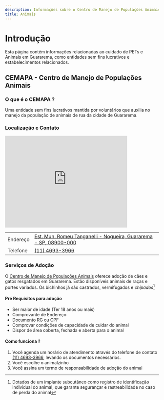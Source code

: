 ```yaml
---
description: Informações sobre o Centro de Manejo de Populações Animais de Guararema, também referido popularmente como "Zoonoses" e demais entidades de proteção aos animais.
title: Animais
---
```



# Introdução

Esta página contém informações relacionadas ao cuidado de PETs e Animais em Guararema, como entidades sem fins lucrativos e estabelecimentos relacionados.

## CEMAPA - Centro de Manejo de Populações Animais


### O que é o CEMAPA ?


Uma entidade sem fins lucrativos mantida por voluntários que auxilia no manejo da população de animais de rua da cidade de Guararema.



### Localização e Contato

<iframe src="https://www.google.com/maps/embed?pb=!1m18!1m12!1m3!1d3660.374641292456!2d-45.994537784593525!3d-23.446947084739783!2m3!1f0!2f0!3f0!3m2!1i1024!2i768!4f13.1!3m3!1m2!1s0x94cdc53b060a4e89%3A0x95ae837d380a5098!2sCEMAPAA%20-%20Centro%20de%20Manejo%20de%20Popula%C3%A7%C3%B5es%20Animais!5e0!3m2!1sen!2sbr!4v1630158052400!5m2!1sen!2sbr" width="400" height="300" style="border:0;" allowfullscreen="" loading="lazy"></iframe>

| | |
|--|--|
|Endereço |[Est. Mun. Romeu Tanganelli - Nogueira, Guararema - SP, 08900-000](https://goo.gl/maps/ev7UZwjDLdrSPtNr6)|
|Telefone | [(11) 4693-3966](tel:1146933966) |


### Serviços de Adoção

O [Centro de Manejo de Populações Animais](https://goo.gl/maps/ev7UZwjDLdrSPtNr6) oferece adoção de cães e gatos resgatados em Guararema. Estão disponíveis animais de raças e portes variados.
Os bichinhos já são castrados, vermifugados e *chipados*[^1] 

#### Pré Requisitos para adoção

- Ser maior de idade (Ter 18 anos ou mais)
- Comprovante de Endereço
- Documento RG ou CPF
- Comprovar condições de capacidade de cuidar do animal
- Dispor de área coberta, fechada e aberta para o animal

#### Como funciona ?

1. Você agenda um horário de atendimento através do telefone de contato [(11) 4693-3966](tel:1146933966), levando os documentos necessários.
2. Você escolhe o animalzinho
3. Você assina um termo de responsabilidade de adoção do animal






[^1]: Dotados de um implante subcutâneo como registro de identificação individual do animal, que garante segurançar e rastreabilidade no caso de perda do animal